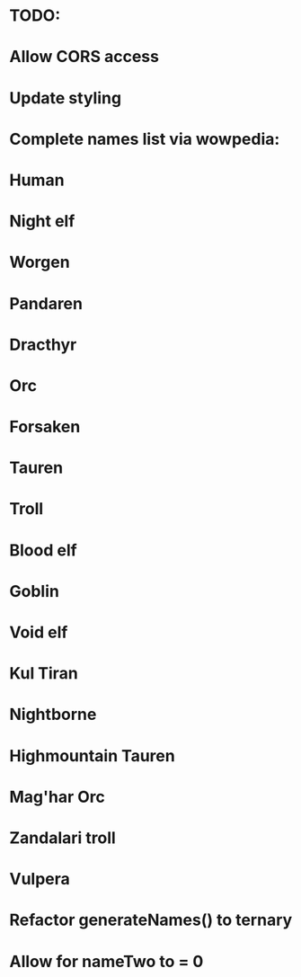 # TODO: 
# Allow CORS access
# Update styling

# Complete names list via wowpedia:
  # Human
  # Night elf
  # Worgen
  # Pandaren
  # Dracthyr
  # Orc
  # Forsaken
  # Tauren
  # Troll
  # Blood elf
  # Goblin
  # Void elf
  # Kul Tiran
  # Nightborne
  # Highmountain Tauren
  # Mag'har Orc
  # Zandalari troll
  # Vulpera


# Refactor generateNames() to ternary
# Allow for nameTwo to = 0


